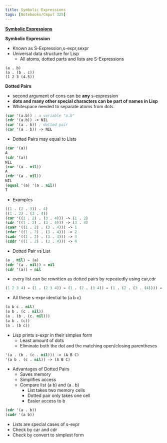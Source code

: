 ```yaml
---
title: Symbolic Expressions
tags: [Notebooks/Cmput 325]
---
```


**[Symbolic Expressions](https://webdocs.cs.ualberta.ca/~mmueller/courses/325-Winter-2019/slides/symbolic-expressions.pdf)**
 
 **Symbolic Expression**
   * Known as S-Expression,s-expr,sexpr
   * Universal data structure for Lisp
     * All atoms, dotted parts and lists are S-Expressions
   ```lis
   (a . b)
   (a . (b . c))
   (1 2 3 (4.5))
   ```
 **Dotted Pairs**
   * second argument of cons can be **any** s-expression
   * **dots and many other special characters can be part of names in Lisp**
   * Whitespace needed to separate atoms from dots
   ```lisp
   (car '(a.b)) ; a variable "a.b"
   (cdr '(a.b)) -> NIL
   (car '(a . b)) ; dotted pair
   (car '(a . b)) -> NIL
   ```
   * Dotted Pairs may equal to Lists
   ```lisp
   (car '(a))
   A
   (cdr '(a))
   NIL
   (car '(a . nil))
   A
   (cdr '(a . nil))
   NIL
   (equal '(a) '(a . nil))
   T
   ```
   * Examples
   ```lisp
   ((1 . (2 . 3)) . 4)
   ((1 . 2) . (3 . 4))
   (car '((1 . 2) . (3 . 4))) -> (1 . 2)
   (cdr '((1 . 2) . (3 . 4))) -> (3 . 4)
   (caar '((1 . 2) . (3 . 4))) -> 1
   (cdar '((1 . 2) . (3 . 4))) -> 2
   (cadr '((1 . 2) . (3 . 4))) -> 3
   (cddr '((1 . 2) . (3 . 4))) -> 4
   ```
   * Dotted Pair vs List
   ```lisp
   (a . nil) = (a)
   (cdr '(a . nil)) = nil
   (cdr '(a)) = nil
   ```
   * every list can be rewritten as dotted pairs by repeatedly using car,cdr
   ```lisp
   (1 2 3 4) = (1 . (2 3 4)) = (1 . (2 . (3 4)) = (1 . (2 . (3 . (4)))) = (1 . (2 . (3 . (4 . nil)))
   ```
   * All these s-expr idential to (a b c)
   ```lisp
   (a b c . nil)
   (a b . (c . nil))
   (a . (b . (c. nil)))
   (a b . (c))
   (a . (b c))
   ```
   * Lisp prints s-expr in their simples form
     * Least amount of dots
     * Eliminate both the dot and the matching open/closing parentheses
   ```lisp
   '(a . (b . (c . nil))) -> (A B C)
   '(a b . (c . nil)) -> (A B C)
   ```
   * Advantages of Dotted Pairs
     * Saves memory
     * Simplifies access
     * Compare list (a b) and (a . b)
       * List takes two memory cells
       * Dotted pair only takes one cell
       * Easier access to b
   ```lisp
   (cdr '(a . b))
   (cadr '(a b))
   ```
   * Lists are special cases of s-expr
   * Check by car and cdr
   * Check by convert to simplest form
